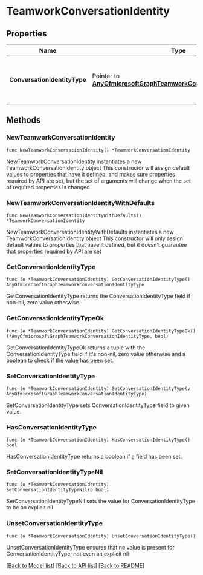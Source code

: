 # TeamworkConversationIdentity

## Properties

Name | Type | Description | Notes
------------ | ------------- | ------------- | -------------
**ConversationIdentityType** | Pointer to [**AnyOfmicrosoftGraphTeamworkConversationIdentityType**](anyOf&lt;microsoft.graph.teamworkConversationIdentityType&gt;.md) | Type of conversation. Possible values are: team, channel, chat, and unknownFutureValue. | [optional] 

## Methods

### NewTeamworkConversationIdentity

`func NewTeamworkConversationIdentity() *TeamworkConversationIdentity`

NewTeamworkConversationIdentity instantiates a new TeamworkConversationIdentity object
This constructor will assign default values to properties that have it defined,
and makes sure properties required by API are set, but the set of arguments
will change when the set of required properties is changed

### NewTeamworkConversationIdentityWithDefaults

`func NewTeamworkConversationIdentityWithDefaults() *TeamworkConversationIdentity`

NewTeamworkConversationIdentityWithDefaults instantiates a new TeamworkConversationIdentity object
This constructor will only assign default values to properties that have it defined,
but it doesn't guarantee that properties required by API are set

### GetConversationIdentityType

`func (o *TeamworkConversationIdentity) GetConversationIdentityType() AnyOfmicrosoftGraphTeamworkConversationIdentityType`

GetConversationIdentityType returns the ConversationIdentityType field if non-nil, zero value otherwise.

### GetConversationIdentityTypeOk

`func (o *TeamworkConversationIdentity) GetConversationIdentityTypeOk() (*AnyOfmicrosoftGraphTeamworkConversationIdentityType, bool)`

GetConversationIdentityTypeOk returns a tuple with the ConversationIdentityType field if it's non-nil, zero value otherwise
and a boolean to check if the value has been set.

### SetConversationIdentityType

`func (o *TeamworkConversationIdentity) SetConversationIdentityType(v AnyOfmicrosoftGraphTeamworkConversationIdentityType)`

SetConversationIdentityType sets ConversationIdentityType field to given value.

### HasConversationIdentityType

`func (o *TeamworkConversationIdentity) HasConversationIdentityType() bool`

HasConversationIdentityType returns a boolean if a field has been set.

### SetConversationIdentityTypeNil

`func (o *TeamworkConversationIdentity) SetConversationIdentityTypeNil(b bool)`

 SetConversationIdentityTypeNil sets the value for ConversationIdentityType to be an explicit nil

### UnsetConversationIdentityType
`func (o *TeamworkConversationIdentity) UnsetConversationIdentityType()`

UnsetConversationIdentityType ensures that no value is present for ConversationIdentityType, not even an explicit nil

[[Back to Model list]](../README.md#documentation-for-models) [[Back to API list]](../README.md#documentation-for-api-endpoints) [[Back to README]](../README.md)



